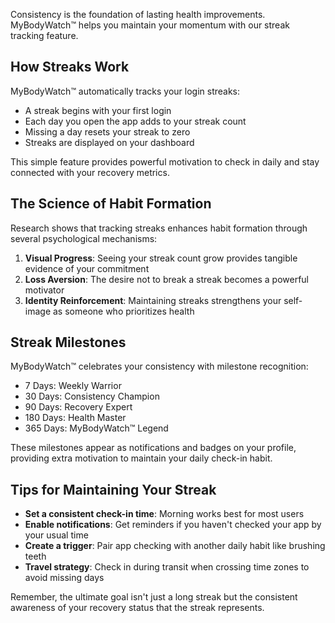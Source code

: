 Consistency is the foundation of lasting health improvements. MyBodyWatch™ helps you maintain your momentum with our streak tracking feature.

## How Streaks Work

MyBodyWatch™ automatically tracks your login streaks:

- A streak begins with your first login
- Each day you open the app adds to your streak count
- Missing a day resets your streak to zero
- Streaks are displayed on your dashboard

This simple feature provides powerful motivation to check in daily and stay connected with your recovery metrics.

## The Science of Habit Formation

Research shows that tracking streaks enhances habit formation through several psychological mechanisms:

1. **Visual Progress**: Seeing your streak count grow provides tangible evidence of your commitment
2. **Loss Aversion**: The desire not to break a streak becomes a powerful motivator
3. **Identity Reinforcement**: Maintaining streaks strengthens your self-image as someone who prioritizes health

## Streak Milestones

MyBodyWatch™ celebrates your consistency with milestone recognition:

- 7 Days: Weekly Warrior
- 30 Days: Consistency Champion
- 90 Days: Recovery Expert
- 180 Days: Health Master
- 365 Days: MyBodyWatch™ Legend

These milestones appear as notifications and badges on your profile, providing extra motivation to maintain your daily check-in habit.

## Tips for Maintaining Your Streak

- **Set a consistent check-in time**: Morning works best for most users
- **Enable notifications**: Get reminders if you haven't checked your app by your usual time
- **Create a trigger**: Pair app checking with another daily habit like brushing teeth
- **Travel strategy**: Check in during transit when crossing time zones to avoid missing days

Remember, the ultimate goal isn't just a long streak but the consistent awareness of your recovery status that the streak represents.